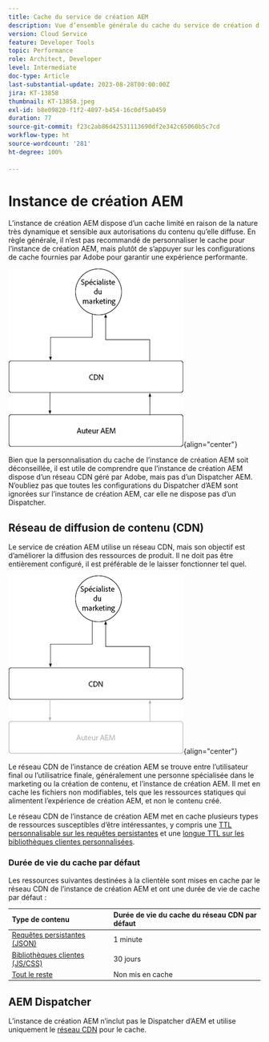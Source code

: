 ```yaml
---
title: Cache du service de création AEM
description: Vue d’ensemble générale du cache du service de création d’AEM as a Cloud Service.
version: Cloud Service
feature: Developer Tools
topic: Performance
role: Architect, Developer
level: Intermediate
doc-type: Article
last-substantial-update: 2023-08-28T00:00:00Z
jira: KT-13858
thumbnail: KT-13858.jpeg
exl-id: b8e09820-f1f2-4897-b454-16c0df5a0459
duration: 77
source-git-commit: f23c2ab86d42531113690df2e342c65060b5c7cd
workflow-type: ht
source-wordcount: '281'
ht-degree: 100%

---
```


# Instance de création AEM

L’instance de création AEM dispose d’un cache limité en raison de la nature très dynamique et sensible aux autorisations du contenu qu’elle diffuse. En règle générale, il n’est pas recommandé de personnaliser le cache pour l’instance de création AEM, mais plutôt de s’appuyer sur les configurations de cache fournies par Adobe pour garantir une expérience performante.

![Diagramme de vue d’ensemble du cache de l’instance de création AEM.](./assets/author/author-all.png){align="center"}

Bien que la personnalisation du cache de l’instance de création AEM soit déconseillée, il est utile de comprendre que l’instance de création AEM dispose d’un réseau CDN géré par Adobe, mais pas d’un Dispatcher AEM. N’oubliez pas que toutes les configurations du Dispatcher d’AEM sont ignorées sur l’instance de création AEM, car elle ne dispose pas d’un Dispatcher.

## Réseau de diffusion de contenu (CDN)

Le service de création AEM utilise un réseau CDN, mais son objectif est d’améliorer la diffusion des ressources de produit. Il ne doit pas être entièrement configuré, il est préférable de le laisser fonctionner tel quel.

![Diagramme de vue d’ensemble du cache de l’instance de publication AEM.](./assets/author/author-cdn.png){align="center"}

Le réseau CDN de l’instance de création AEM se trouve entre l’utilisateur final ou l’utilisatrice finale, généralement une personne spécialisée dans le marketing ou la création de contenu, et l’instance de création AEM. Il met en cache les fichiers non modifiables, tels que les ressources statiques qui alimentent l’expérience de création AEM, et non le contenu créé.

Le réseau CDN de l’instance de création AEM met en cache plusieurs types de ressources susceptibles d’être intéressantes, y compris une [TTL personnalisable sur les requêtes persistantes](https://experienceleague.adobe.com/docs/experience-manager-cloud-service/content/headless/graphql-api/persisted-queries.html?lang=fr?author-instances) et une [longue TTL sur les bibliothèques clientes personnalisées](https://experienceleague.adobe.com/docs/experience-manager-cloud-service/content/implementing/content-delivery/caching.htm?lang=frl#client-side-libraries).

### Durée de vie du cache par défaut

Les ressources suivantes destinées à la clientèle sont mises en cache par le réseau CDN de l’instance de création AEM et ont une durée de vie de cache par défaut :

| Type de contenu | Durée de vie du cache du réseau CDN par défaut |
|:------------ |:---------- |
| [Requêtes persistantes (JSON)](https://experienceleague.adobe.com/docs/experience-manager-cloud-service/content/headless/graphql-api/persisted-queries.html?lang=fr?author-instances) | 1 minute |
| [Bibliothèques clientes (JS/CSS)](https://experienceleague.adobe.com/docs/experience-manager-cloud-service/content/implementing/content-delivery/caching.htm?lang=frl#client-side-libraries) | 30 jours |
| [Tout le reste](https://experienceleague.adobe.com/docs/experience-manager-cloud-service/content/implementing/content-delivery/caching.html?lang=fr#other-content) | Non mis en cache |


## AEM Dispatcher

L’instance de création AEM n’inclut pas le Dispatcher d’AEM et utilise uniquement le [réseau CDN](#cdn) pour le cache.
